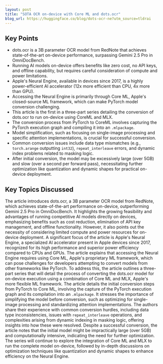 ```yaml
---
layout: post 
title: "SOTA OCR on-device with Core ML and dots.ocr"
blog_url: https://huggingface.co/blog/dots-ocr-ne?utm_source=tldrai 
---
```




## Key Points

- dots.ocr is a 3B parameter OCR model from RedNote that achieves state-of-the-art on-device performance, surpassing Gemini 2.5 Pro in OmniDocBench.
- Running AI models on-device offers benefits like zero cost, no API keys, and offline capability, but requires careful consideration of compute and power limitations.
- Apple's Neural Engine, available in devices since 2017, is a highly power-efficient AI accelerator (12x more efficient than CPU, 4x more than GPU).
- Accessing the Neural Engine is primarily through Core ML, Apple's closed-source ML framework, which can make PyTorch model conversion challenging.
- This article is the first in a three-part series detailing the conversion of dots.ocr to run on-device using CoreML and MLX.
- The conversion process from PyTorch to CoreML involves capturing the PyTorch execution graph and compiling it into an `.mlpackage`.
- Model simplification, such as focusing on single-image processing and specific attention implementations, is crucial for successful conversion.
- Common conversion issues include data type mismatches (e.g., `torch.arange` outputting `int32`), `repeat_interleave` errors, and dynamic index problems related to masking logic.
- After initial conversion, the model may be excessively large (over 5GB) and slow (over a second per forward pass), necessitating further optimization like quantization and dynamic shapes for practical on-device deployment.

## Key Topics Discussed

The article introduces dots.ocr, a 3B parameter OCR model from RedNote, which achieves state-of-the-art performance on-device, outperforming Gemini 2.5 Pro in OmniDocBench. It highlights the growing feasibility and advantages of running competitive AI models directly on devices, emphasizing benefits such as cost reduction, elimination of API key management, and offline functionality. However, it also points out the necessity of considering limited compute and power resources for on-device deployment.
A significant focus of the article is Apple's Neural Engine, a specialized AI accelerator present in Apple devices since 2017, recognized for its high performance and superior power efficiency compared to CPUs and GPUs. The article explains that accessing the Neural Engine requires using Core ML, Apple's proprietary ML framework, which can pose challenges for developers attempting to convert models from other frameworks like PyTorch. To address this, the article outlines a three-part series that will detail the process of converting the dots.ocr model for on-device execution using a combination of Core ML and MLX, Apple's more flexible ML framework.
The article details the initial conversion steps from PyTorch to Core ML, involving the capture of the PyTorch execution graph and its compilation into an `.mlpackage`. It stresses the importance of simplifying the model before conversion, such as optimizing for single-image processing and standardizing attention implementations. The authors share their experience with common conversion hurdles, including data type inconsistencies, issues with `repeat_interleave` operations, and complexities arising from dynamic indexing in masking logic, offering insights into how these were resolved.
Despite a successful conversion, the article notes that the initial model might be impractically large (over 5GB) and computationally intensive, indicating the need for further optimization. The series will continue to explore the integration of Core ML and MLX to run the complete model on-device, followed by in-depth discussions on optimization techniques like quantization and dynamic shapes to enhance efficiency on the Neural Engine.

